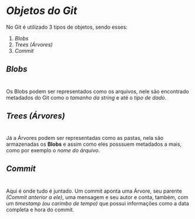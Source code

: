 # ***Objetos do Git***

No Git é utilizado 3 tipos de objetos, sendo esses:

1. *Blobs*
2. *Trees (Árvores)* 
3. *Commit*




## *Blobs*
#
Os Blobs podem ser representados como os arquivos, nele são encontrado metadados do Git como o *tamanho da string* e até o *tipo de dado*.
## *Trees (Árvores)*
#

Já a Árvores podem ser representadas como as pastas, nela são armazenadas os **Blobs** e assim como eles posssuem metadados a mais, como por exemplo o *nome do árquivo*.

## *Commit*
#

Aqui é onde tudo é juntado. Um commit aponta uma Árvore, seu parente *(Commit anterior a ele)*, uma mensagem e seu autor e conta, também, com um *timestamp (ou carimbo de tempo)* que possui informações como a data completa e hora do commit.